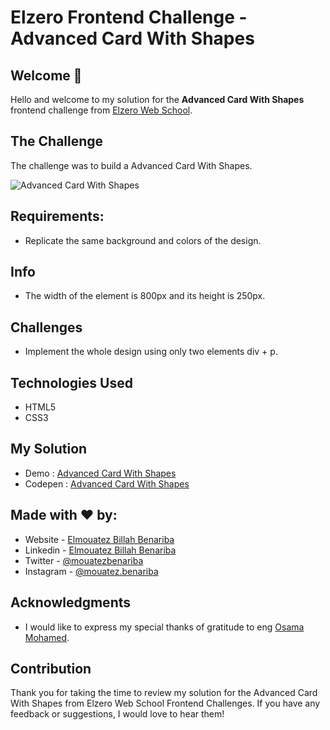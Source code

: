 # Elzero Frontend Challenge - Advanced Card With Shapes

## Welcome 👋

Hello and welcome to my solution for the **Advanced Card With Shapes** frontend challenge from [Elzero Web School](https://elzero.org/category/challenges/front-end-challenges/).

## The Challenge

The challenge was to build a Advanced Card With Shapes.

![Advanced Card With Shapes](https://elzero.org/wp-content/uploads/2020/05/advanced-card.png)

## Requirements:

- Replicate the same background and colors of the design.

## Info

- The width of the element is 800px and its height is 250px.

## Challenges

- Implement the whole design using only two elements div + p.

## Technologies Used

- HTML5
- CSS3

## My Solution

- Demo : [Advanced Card With Shapes](https://mouatezbenariba.github.io/Elzero-Frontend-Challenges/advanced-card-with-shapes/)
- Codepen : [Advanced Card With Shapes](https://codepen.io/mouatezbenariba/pen/XWyxbgJ)

## Made with ❤ by:

- Website - [Elmouatez Billah Benariba](https://www.mouatezbenariba.me/)
- Linkedin - [Elmouatez Billah Benariba](https://www.linkedin.com/in/mouatezbenariba/)
- Twitter - [@mouatezbenariba](https://twitter.com/mouatezbenariba)
- Instagram - [@mouatez.benariba](https://www.instagram.com/mouatez.benariba/)

## Acknowledgments

- I would like to express my special thanks of gratitude to eng [Osama Mohamed](https://github.com/OsamaElzero).

## Contribution

Thank you for taking the time to review my solution for the Advanced Card With Shapes from Elzero Web School Frontend Challenges. If you have any feedback or suggestions, I would love to hear them!
